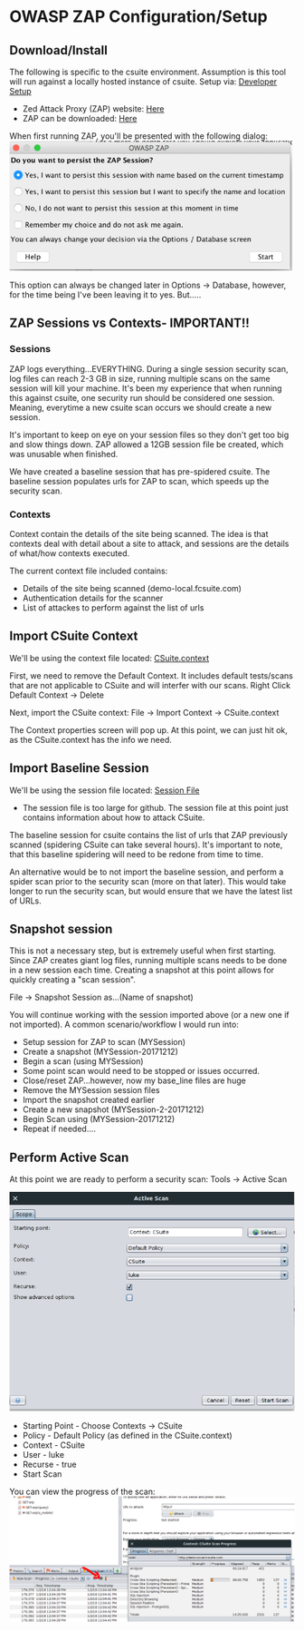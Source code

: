 # OWASP ZAP Configuration/Setup

## Download/Install
The following is specific to the csuite environment.  Assumption is this tool will run against a locally hosted instance of csuite.  Setup via: [Developer Setup](https://github.com/john-divelbiss/csuitetools/tree/master/developer_setup)

  * Zed Attack Proxy (ZAP) website:  [Here](https://www.owasp.org/index.php/OWASP_Zed_Attack_Proxy_Project) 
  * ZAP can be downloaded:  [Here](https://github.com/zaproxy/zaproxy/wiki/Downloads)

When first running ZAP, you'll be presented with the following dialog:
![Session Persist](/screenshots/persist_sessions.png?raw=true "Sessions")

This option can always be changed later in Options -> Database, however, for the time being I've been leaving it to yes.  But.....

## ZAP Sessions vs Contexts- IMPORTANT!!
### Sessions
ZAP logs everything...EVERYTHING.  During a single session security scan, log files can reach 2-3 GB in size, running multiple scans on the same session will kill your machine.   It's been my experience that when running this against csuite, one security run should be considered one session.  Meaning, everytime a new csuite scan occurs we should create a new session. 

It's important to keep on eye on your session files so they don't get too big and slow things down.  ZAP allowed a 12GB session file be created, which was unusable when finished.

We have created a baseline session that has pre-spidered csuite.  The baseline session populates urls for ZAP to scan, which speeds up the security scan. 

### Contexts
Context contain the details of the site being scanned.  The idea is that contexts deal with detail about a site to attack, and sessions are the details of what/how contexts executed.

The current context file included contains:
  * Details of the site being scanned (demo-local.fcsuite.com)
  * Authentication details for the scanner
  * List of attackes to perform against the list of urls

## Import CSuite Context
We'll be using the context file located:  [CSuite.context](contexts/CSuite.context)

First, we need to remove the Default Context.  It includes default tests/scans that are not applicable to CSuite and will interfer with our scans.   Right Click Default Context -> Delete

Next, import the CSuite context:  File -> Import Context -> CSuite.context 

The Context properties screen will pop up.  At this point, we can just hit ok, as the CSuite.context has the info we need.

## Import Baseline Session
We'll be using the session file located:  [Session File](https://drive.google.com/open?id=1r5bj-bxrQjBALXhJpipIM7w-dsFKNg4D)
  * The session file is too large for github.  The session file at this point just contains information about how to attack CSuite.  

The baseline session for csuite contains the list of urls that ZAP previously scanned (spidering CSuite can take several hours).  It's important to note, that this baseline spidering will need to be redone from time to time.  

An alternative would be to not import the baseline session, and perform a spider scan prior to the security scan (more on that later).  This would take longer to run the security scan, but would ensure that we have the latest list of URLs.

## Snapshot session
This is not a necessary step, but is extremely useful when first starting.  Since ZAP creates giant log files, running multiple scans needs to be done in a new session each time.  Creating a snapshot at this point allows for quickly creating a "scan session".  

File -> Snapshot Session as...(Name of snapshot)

You will continue working with the session imported above (or a new one if not imported).  A common scenario/workflow I would run into:
  * Setup session for ZAP to scan (MYSession)
  * Create a snapshot (MYSession-20171212)
  * Begin a scan (using MYSession)
  * Some point scan would need to be stopped or issues occurred.
  * Close/reset ZAP...however, now my base_line files are huge 
  * Remove the MYSession session files
  * Import the snapshot created earlier
  * Create a new snapshot (MYSession-2-20171212)
  * Begin Scan using (MYSession-20171212)
  * Repeat if needed....

## Perform Active Scan
At this point we are ready to perform a security scan:  Tools -> Active Scan

![Active Scan](/screenshots/Active_Scan.png?raw=true "Active scan")

  * Starting Point - Choose Contexts -> CSuite
  * Policy - Default Policy (as defined in the CSuite.context)
  * Context - CSuite
  * User - luke 
  * Recurse - true
  * Start Scan

You can view the progress of the scan:
![Progress](/screenshots/Progress.png?raw=true "Progress")
